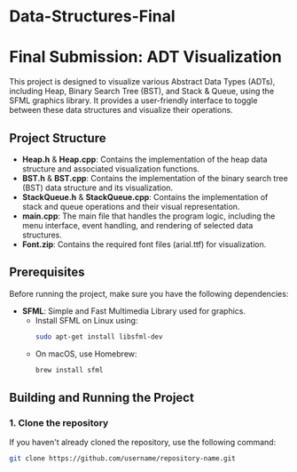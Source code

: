 # Data-Structures-Final

# Final Submission: ADT Visualization

This project is designed to visualize various Abstract Data Types (ADTs), including Heap, Binary Search Tree (BST), and Stack & Queue, using the SFML graphics library. It provides a user-friendly interface to toggle between these data structures and visualize their operations.

## Project Structure

- **Heap.h** & **Heap.cpp**: Contains the implementation of the heap data structure and associated visualization functions.
- **BST.h** & **BST.cpp**: Contains the implementation of the binary search tree (BST) data structure and its visualization.
- **StackQueue.h** & **StackQueue.cpp**: Contains the implementation of stack and queue operations and their visual representation.
- **main.cpp**: The main file that handles the program logic, including the menu interface, event handling, and rendering of selected data structures.
- **Font.zip**: Contains the required font files (arial.ttf) for visualization.

## Prerequisites

Before running the project, make sure you have the following dependencies:

- **SFML**: Simple and Fast Multimedia Library used for graphics.
  - Install SFML on Linux using:
    ```bash
    sudo apt-get install libsfml-dev
    ```
  - On macOS, use Homebrew:
    ```bash
    brew install sfml
    ```

## Building and Running the Project

### 1. Clone the repository
If you haven't already cloned the repository, use the following command:
```bash
git clone https://github.com/username/repository-name.git
